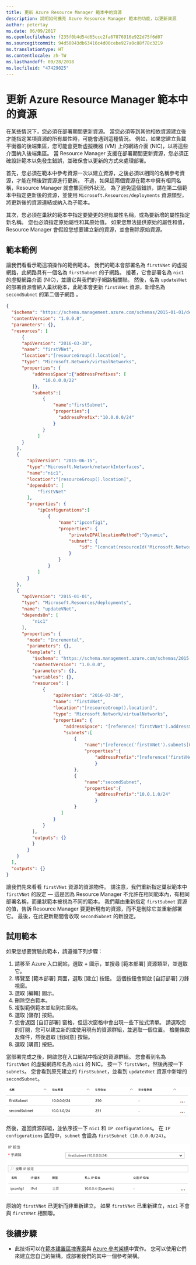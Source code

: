```yaml
---
title: 更新 Azure Resource Manager 範本中的資源
description: 說明如何擴充 Azure Resource Manager 範本的功能，以更新資源
author: petertay
ms.date: 06/09/2017
ms.openlocfilehash: f235f0b4d54d65ccc2fa67876916e922d75f6d07
ms.sourcegitcommit: 94d50043db63416c4d00cebe927a0c88f78c3219
ms.translationtype: HT
ms.contentlocale: zh-TW
ms.lasthandoff: 09/28/2018
ms.locfileid: "47429025"
---
```

# <a name="update-a-resource-in-an-azure-resource-manager-template"></a>更新 Azure Resource Manager 範本中的資源

在某些情況下，您必須在部署期間更新資源。 當您必須等到其他相依資源建立後才能指定某項資源的所有屬性時，可能會遇到這種情況。 例如，如果您建立負載平衡器的後端集區，您可能會更新虛擬機器 (VM) 上的網路介面 (NIC)，以將這些介面納入後端集區。 當 Resource Manager 支援在部署期間更新資源，您必須正確設計範本以免發生錯誤，並確保會以更新的方式來處理部署。

首先，您必須在範本中參考資源一次以建立資源，之後必須以相同的名稱參考資源，才能在稍後對資源進行更新。 不過，如果這兩個資源在範本中擁有相同名稱，Resource Manager 就會擲回例外狀況。 為了避免這個錯誤，請在第二個範本中指定更新後的資源，並使用 `Microsoft.Resources/deployments` 資源類型，將更新後的資源連結或納入為子範本。

其次，您必須在巢狀的範本中指定要變更的現有屬性名稱，或為要新增的屬性指定新名稱。 您也必須指定原始屬性和其原始值。 如果您無法提供原始的屬性和值，Resource Manager 會假設您想要建立新的資源，並會刪除原始資源。

## <a name="example-template"></a>範本範例

讓我們看看示範這項操作的範例範本。 我們的範本會部署名為 `firstVNet` 的虛擬網路，此網路具有一個名為 `firstSubnet` 的子網路。 接著，它會部署名為 `nic1` 的虛擬網路介面 (NIC)，並讓它與我們的子網路相關聯。 然後，名為 `updateVNet` 的部署資源會納入巢狀範本，此範本會更新 `firstVNet` 資源，新增名為 `secondSubnet` 的第二個子網路 。 

```json
{
  "$schema": "https://schema.management.azure.com/schemas/2015-01-01/deploymentTemplate.json#",
  "contentVersion": "1.0.0.0",
  "parameters": {},
  "resources": [
      {
      "apiVersion": "2016-03-30",
      "name": "firstVNet",
      "location":"[resourceGroup().location]",
      "type": "Microsoft.Network/virtualNetworks",
      "properties": {
          "addressSpace":{"addressPrefixes": [
              "10.0.0.0/22"
          ]},
          "subnets":[              
              {
                  "name":"firstSubnet",
                  "properties":{
                    "addressPrefix":"10.0.0.0/24"
                  }
              }
            ]
      }
    },
    {
        "apiVersion": "2015-06-15",
        "type":"Microsoft.Network/networkInterfaces",
        "name":"nic1",
        "location":"[resourceGroup().location]",
        "dependsOn": [
            "firstVNet"
        ],
        "properties": {
            "ipConfigurations":[
                {
                    "name":"ipconfig1",
                    "properties": {
                        "privateIPAllocationMethod":"Dynamic",
                        "subnet": {
                            "id": "[concat(resourceId('Microsoft.Network/virtualNetworks','firstVNet'),'/subnets/firstSubnet')]"
                        }
                    }
                }
            ]
        }
    },
    {
      "apiVersion": "2015-01-01",
      "type": "Microsoft.Resources/deployments",
      "name": "updateVNet",
      "dependsOn": [
          "nic1"
      ],
      "properties": {
        "mode": "Incremental",
        "parameters": {},
        "template": {
          "$schema": "https://schema.management.azure.com/schemas/2015-01-01/deploymentTemplate.json#",
          "contentVersion": "1.0.0.0",
          "parameters": {},
          "variables": {},
          "resources": [
              {
                  "apiVersion": "2016-03-30",
                  "name": "firstVNet",
                  "location":"[resourceGroup().location]",
                  "type": "Microsoft.Network/virtualNetworks",
                  "properties": {
                      "addressSpace": "[reference('firstVNet').addressSpace]",
                      "subnets":[
                          {
                              "name":"[reference('firstVNet').subnets[0].name]",
                              "properties":{
                                  "addressPrefix":"[reference('firstVNet').subnets[0].properties.addressPrefix]"
                                  }
                          },
                          {
                              "name":"secondSubnet",
                              "properties":{
                                  "addressPrefix":"10.0.1.0/24"
                                  }
                          }
                     ]
                  }
              }
          ],
          "outputs": {}
          }
        }
    }
  ],
  "outputs": {}
}
```

讓我們先來看看 `firstVNet` 資源的資源物件。 請注意，我們重新指定巢狀範本中 `firstVNet` 的設定 &mdash; 這是因為 Resource Manager 不允許在相同範本內，有相同部署名稱，而巢狀範本被視為不同的範本。 我們藉由重新指定 `firstSubnet` 資源的值，告訴 Resource Manager 要更新現有的資源，而不是刪除它並重新部署它。 最後，在此更新期間會收取 `secondSubnet` 的新設定。

## <a name="try-the-template"></a>試用範本

如果您想要實驗此範本，請遵循下列步驟︰

1.  請移至 Azure 入口網站，選取 **+** 圖示，並搜尋 [範本部署] 資源類型，並選取它。
2.  導覽至 [範本部署] 頁面，選取 [建立] 按鈕。 這個按鈕會開啟 [自訂部署] 刀鋒視窗。
3.  選取 [編輯] 圖示。
4.  刪除空白範本。
5.  複製範例範本並貼到右窗格。
6.  選取 [儲存] 按鈕。
7.  您會返回 [自訂部署] 窗格，但這次窗格中會出現一些下拉式清單。 請選取您的訂閱，您可以建立新的或使用現有的資源群組，並選取一個位置。 檢閱條款及條件，然後選取 [我同意] 按鈕。
8.  選取 [購買] 按鈕。

當部署完成之後，開啟您在入口網站中指定的資源群組。 您會看到名為 `firstVNet` 的虛擬網路和名為 `nic1` 的 NIC。 按一下 `firstVNet`，然後再按一下 `subnets`。 您會看到原先建立的 `firstSubnet`，並看到 `updateVNet` 資源中新增的 `secondSubnet`。 

![原始子網路和更新後的子網路](../_images/firstVNet-subnets.png)

然後，返回資源群組，並依序按一下 `nic1` 和 `IP configurations`。 在 `IP configurations` 區段中，`subnet` 會設為 `firstSubnet (10.0.0.0/24)`。 

![nic1 IP 組態設定](../_images/nic1-ipconfigurations.png)

原始的 `firstVNet` 已更新而非重新建立。 如果 `firstVNet` 已重新建立，`nic1` 不會與 `firstVNet` 相關聯。

## <a name="next-steps"></a>後續步驟

* 此技術可以在[範本建置區塊專案](https://github.com/mspnp/template-building-blocks)與 [Azure 參考架構](/azure/architecture/reference-architectures/)中實作。 您可以使用它們來建立您自己的架構，或部署我們的其中一個參考架構。

